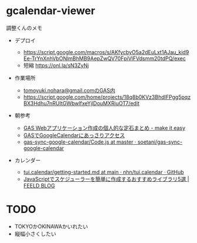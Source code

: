 # gcalendar-viewer
調整くんのメモ

- デプロイ
  - https://script.google.com/macros/s/AKfycbyO5a2dEuLxt1AJau_kid9Ee-TrYnXnhVbONlmBhMB9AepZwQV70FpiVlFVdsmm20tdPQ/exec
  - 短縮 https://onl.la/sN3ZyNj

- 作業場所
  - tomoyuki.nohara@gmail.comのGAS内
  - https://script.google.com/home/projects/18q8b0KVz3BhdlFPgg5pqzBX3Hdhu7nRUItGWbwlfxeYjlDouMXRiuOT7/edit

- 朝参考
  - [GAS Webアプリケーション作成の個人的な定石まとめ - make it easy](https://ryjkmr.com/gas-web-application-usual-way/#1HTMLJavascriptCSS)
  - [GASでGoogleCalendarにあっさりアクセス](https://zenn.dev/sdkfz181tiger/articles/d010c4a3110a90)
  - [gas-sync-google-calendar/Code.js at master · soetani/gas-sync-google-calendar](https://github.com/soetani/gas-sync-google-calendar/blob/master/Code.js)


- カレンダー
  - [tui.calendar/getting-started.md at main · nhn/tui.calendar · GitHub](https://github.com/nhn/tui.calendar/blob/main/docs/en/guide/getting-started.md)
  - [JavaScriptでスケジューラーを簡単に作成するおすすめライブラリ5選 | FEELD BLOG](https://feeld-uni.com/?p=2053)

# TODO
 - TOKYOかOKINAWAかいれたい
 - 縦幅小さくしたい
